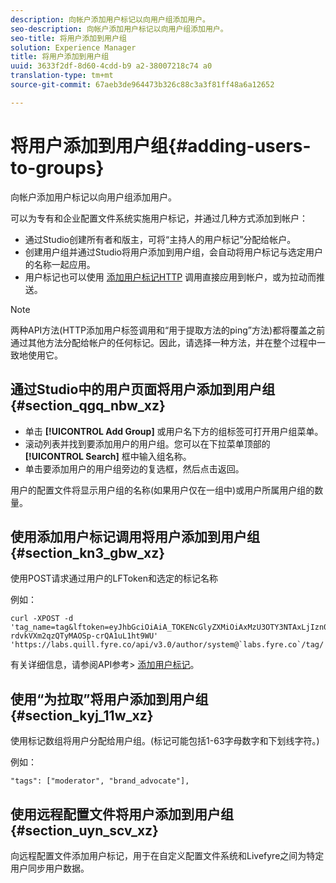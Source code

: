 ```yaml
---
description: 向帐户添加用户标记以向用户组添加用户。
seo-description: 向帐户添加用户标记以向用户组添加用户。
seo-title: 将用户添加到用户组
solution: Experience Manager
title: 将用户添加到用户组
uuid: 3633f2df-8d60-4cdd-b9 a2-38007218c74 a0
translation-type: tm+mt
source-git-commit: 67aeb3de964473b326c88c3a3f81ff48a6a12652

---
```



# 将用户添加到用户组{#adding-users-to-groups}

向帐户添加用户标记以向用户组添加用户。

可以为专有和企业配置文件系统实施用户标记，并通过几种方式添加到帐户：

* 通过Studio创建所有者和版主，可将“主持人的用户标记”分配给帐户。
* 创建用户组并通过Studio将用户添加到用户组，会自动将用户标记与选定用户的名称一起应用。
* 用户标记也可以使用 [添加用户标记HTTP](https://api.livefyre.com/docs#add-user-tag) 调用直接应用到帐户，或为拉动而推送。

>[!NOTE]
>
>两种API方法(HTTP添加用户标签调用和“用于提取方法的ping”方法)都将覆盖之前通过其他方法分配给帐户的任何标记。因此，请选择一种方法，并在整个过程中一致地使用它。

## 通过Studio中的用户页面将用户添加到用户组 {#section_qgq_nbw_xz}

* 单击 **[!UICONTROL Add Group]** 或用户名下方的组标签可打开用户组菜单。
* 滚动列表并找到要添加用户的用户组。您可以在下拉菜单顶部的 **[!UICONTROL Search]** 框中输入组名称。
* 单击要添加用户的用户组旁边的复选框，然后点击返回。

用户的配置文件将显示用户组的名称(如果用户仅在一组中)或用户所属用户组的数量。

## 使用添加用户标记调用将用户添加到用户组 {#section_kn3_gbw_xz}

使用POST请求通过用户的LFToken和选定的标记名称

例如：

```
curl -XPOST -d 'tag_name=tag&lftoken=eyJhbGciOiAiA_TOKENcGlyZXMiOiAxMzU3OTY3NTAxLjIzn0.KoyXUVCavt-rdvkVXm2qzQTyMAOSp-crQA1uL1ht9WU' 'https://labs.quill.fyre.co/api/v3.0/author/system@`labs.fyre.co`/tag/'
```


有关详细信息，请参阅API参考&gt; [添加用户标记](https://api.livefyre.com/docs/apis/by-category/user-management#operation=urn:livefyre:apis:quill:operations:api:v3.0:author:tags:method=post)。

## 使用“为拉取”将用户添加到用户组 {#section_kyj_11w_xz}

使用标记数组将用户分配给用户组。(标记可能包括1-63字母数字和下划线字符。)

例如：

```
"tags": ["moderator", "brand_advocate"],
```

## 使用远程配置文件将用户添加到用户组 {#section_uyn_scv_xz}

向远程配置文件添加用户标记，用于在自定义配置文件系统和Livefyre之间为特定用户同步用户数据。

